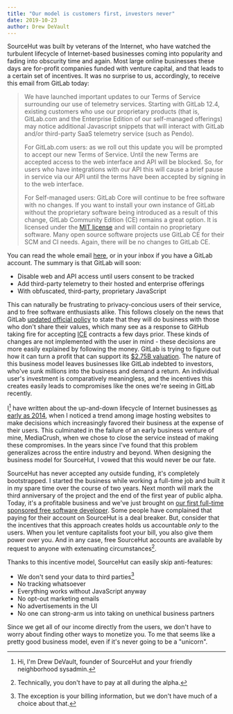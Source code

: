 ```yaml
---
title: "Our model is customers first, investors never"
date: 2019-10-23
author: Drew DeVault
---
```


SourceHut was built by veterans of the Internet, who have watched the turbulent
lifecycle of Internet-based businesses coming into popularity and fading into
obscurity time and again. Most large online businesses these days are for-profit
companies funded with venture capital, and that leads to a certain set of
incentives. It was no surprise to us, accordingly, to receive this email from
GitLab today:

> We have launched important updates to our Terms of Service surrounding our use
> of telemetry services. Starting with GitLab 12.4, existing customers who use
> our proprietary products (that is, GitLab.com and the Enterprise Edition of
> our self-managed offerings) may notice additional Javascript snippets that
> will interact with GitLab and/or third-party SaaS telemetry service (such as
> Pendo).
>
> For GitLab.com users: as we roll out this update you will be prompted to
> accept our new Terms of Service. Until the new Terms are accepted access to
> the web interface and API will be blocked. So, for users who have
> integrations with our API this will cause a brief pause in service via our API
> until the terms have been accepted by signing in to the web interface.
>
> For Self-managed users: GitLab Core will continue to be free software with no
> changes. If you want to install your own instance of GitLab without the
> proprietary software being introduced as a result of this change, GitLab
> Community Edition (CE) remains a great option. It is licensed under the
> [MIT license](https://en.wikipedia.org/wiki/MIT_License) and will contain no
> proprietary software. Many open source software projects use GitLab CE for
> their SCM and CI needs. Again, there will be no changes to GitLab CE.

You can read the whole email [here][email], or in your inbox if you have a
GitLab account. The summary is that GitLab will soon:

[email]: https://paste.sr.ht/~sircmpwn/23e31a29f427066ef261b2ffa7fd9bf46530d904

- Disable web and API access until users consent to be tracked
- Add third-party telemetry to their hosted and enterprise offerings
- With obfuscated, third-party, proprietary JavaScript

This can naturally be frustrating to privacy-concious users of their service,
and to free software enthusiasts alike. This follows closely on the news that
GitLab [updated official policy]["blood money" incident] to state that they will
do business with those who don't share their values, which many see as a
response to GitHub taking fire for accepting [ICE][ice] contracts a few days
prior. These kinds of changes are not implemented with the user in mind - these
decisions are more easily explained by following the money. GitLab is trying to
figure out how it can turn a profit that can support its [$2.75B
valuation][valuation]. The nature of this business model leaves businesses like
GitLab indebted to investors, who've sunk millions into the business and demand
a return. An individual user's investment is comparatively meaningless, and the
incentives this creates easily leads to compromises like the ones we're seeing
in GitLab recently.

["blood money" incident]: https://gitlab.com/gitlab-com/www-gitlab-com/commit/b5a35716deb4f63299a23a40510475f5503c11c4
[ice]: https://en.wikipedia.org/wiki/U.S._Immigration_and_Customs_Enforcement
[valuation]: https://www.forbes.com/sites/alexkonrad/2019/09/17/gitlab-doubles-valuation-to-nearly-3-billion/#79593f2c1794

I[^1] have written about the up-and-down lifecycle of Internet businesses [as
early as 2014][image hosting article], when I noticed a trend among image
hosting websites to make decisions which increasingly favored their business at
the expense of their users. This culminated in the failure of an early business
venture of mine, MediaCrush, when we chose to close the service instead of
making these compromises. In the years since I've found that this problem
generalizes across the entire industry and beyond. When designing the business
model for SourceHut, I vowed that this would never be our fate.

[image hosting article]: https://drewdevault.com/2014/10/10/The-profitability-of-online-services.html

SourceHut has never accepted any outside funding, it's completely bootstrapped.
I started the business while working a full-time job and built it in my spare
time over the course of two years. Next month will mark the third anniversary of
the project and the end of the first year of public alpha. Today, it's a
profitable business and we've just brought on [our first full-time sponsored
free software developer][emersion post]. Some people have complained that paying
for their account on SourceHut is a deal breaker. But, consider that the
incentives that this approach creates holds us accountable *only* to the users.
When you let venture capitalists foot your bill, you also give them power over
you. And in any case, free SourceHut accounts are available by request to anyone
with extenuating circumstances[^2].

[emersion post]: https://sourcehut.org/blog/2019-10-15-whats-cooking-october-2019/

Thanks to this incentive model, SourceHut can easily skip anti-features:

- We don't send your data to third parties[^3]
- No tracking whatsoever
- Everything works without JavaScript anyway
- No opt-out marketing emails
- No advertisements in the UI
- No one can strong-arm us into taking on unethical business partners

Since we get all of our income directly from the users, we don't have to worry
about finding other ways to monetize you. To me that seems like a pretty good
business model, even if it's never going to be a "unicorn".

[^1]: Hi, I'm Drew DeVault, founder of SourceHut and your friendly neighborhood sysadmin.
[^2]: Technically, you don't have to pay at all during the alpha.
[^3]: The exception is your billing information, but we don't have much of a choice about that.
